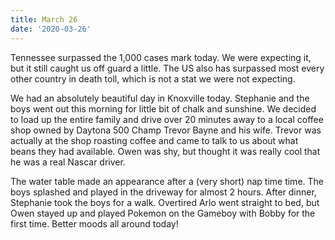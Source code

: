 ```yaml
---
title: March 26
date: '2020-03-26'
---
```

Tennessee surpassed the 1,000 cases mark today. We were expecting it, but it still caught us off guard a little. The US also has surpassed most every other country in death toll, which is not a stat we were not expecting. 

We had an absolutely beautiful day in Knoxville today. Stephanie and the boys went out this morning for little bit of chalk and sunshine. We decided to load up the entire family and drive over 20 minutes away to a local coffee shop owned by Daytona 500 Champ Trevor Bayne and his wife. Trevor was actually at the shop roasting coffee and came to talk to us about what beans they had available. Owen was shy, but thought it was really cool that he was a real Nascar driver.

The water table made an appearance after a (very short) nap time time. The boys splashed and played in the driveway for almost 2 hours. After dinner, Stephanie took the boys for a walk. Overtired Arlo went straight to bed, but Owen stayed up and played Pokemon on the Gameboy with Bobby for the first time. Better moods all around today!